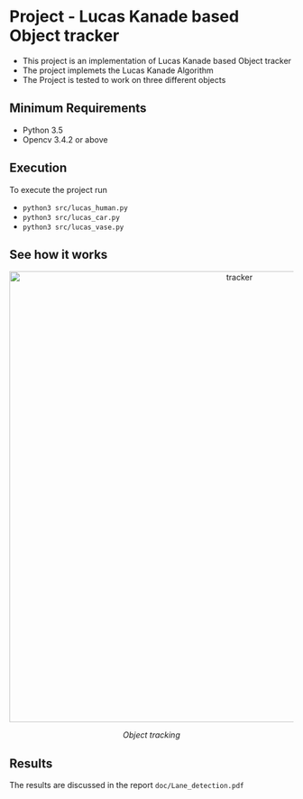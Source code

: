 # Project - Lucas Kanade based Object tracker

* This project is an implementation of Lucas Kanade based Object tracker
* The project implemets the Lucas Kanade Algorithm
* The Project is tested to work on three different objects

## Minimum Requirements
* Python 3.5
* Opencv 3.4.2 or above

## Execution
To execute the project run
* `python3 src/lucas_human.py`
* `python3 src/lucas_car.py`
* `python3 src/lucas_vase.py`

## See how it works

<p align="center">
<img src="images/track.gif" alt="tracker" width="800">
</p>
<p align="center">
<em>Object tracking</em>
</p>


## Results
The results are discussed in the report `doc/Lane_detection.pdf`

